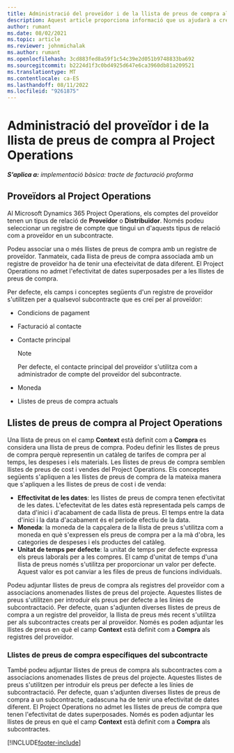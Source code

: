 ```yaml
---
title: Administració del proveïdor i de la llista de preus de compra al Project Operations
description: Aquest article proporciona informació que us ajudarà a crear i mantenir dades del proveïdor i llistes de preu de compra per a la subcontractació.
author: rumant
ms.date: 08/02/2021
ms.topic: article
ms.reviewer: johnmichalak
ms.author: rumant
ms.openlocfilehash: 3cd883fed8a59f1c54c39e2d051b9748833ba692
ms.sourcegitcommit: b2224d1f3c0bd4925d647e6ca3960db81a209521
ms.translationtype: MT
ms.contentlocale: ca-ES
ms.lasthandoff: 08/11/2022
ms.locfileid: "9261875"
---
```

# <a name="vendor-and-purchase-price-list-management-in-project-operations"></a>Administració del proveïdor i de la llista de preus de compra al Project Operations


_**S'aplica a:** implementació bàsica: tracte de facturació proforma_

## <a name="vendors-in-project-operations"></a>Proveïdors al Project Operations

Al Microsoft Dynamics 365 Project Operations, els comptes del proveïdor tenen un tipus de relació de **Proveïdor** o **Distribuïdor**. Només podeu seleccionar un registre de compte que tingui un d'aquests tipus de relació com a proveïdor en un subcontracte.

Podeu associar una o més llistes de preus de compra amb un registre de proveïdor. Tanmateix, cada llista de preus de compra associada amb un registre de proveïdor ha de tenir una efecteivitat de data diferent. El Project Operations no admet l'efectivitat de dates superposades per a les llistes de preus de compra.

Per defecte, els camps i conceptes següents d'un registre de proveïdor s'utilitzen per a qualsevol subcontracte que es creï per al proveïdor:

- Condicions de pagament
- Facturació al contacte
- Contacte principal

    > [!NOTE]
    > Per defecte, el contacte principal del proveïdor s'utilitza com a administrador de compte del proveïdor del subcontracte.

- Moneda
- Llistes de preus de compra actuals

## <a name="purchase-price-lists-in-project-operations"></a>Llistes de preus de compra al Project Operations

Una llista de preus on el camp **Context** està definit com a **Compra** es considera una llista de preus de compra. Podeu definir les llistes de preus de compra perquè representin un catàleg de tarifes de compra per al temps, les despeses i els materials. Les llistes de preus de compra semblen llistes de preus de cost i vendes del Project Operations. Els conceptes següents s'apliquen a les llistes de preus de compra de la mateixa manera que s'apliquen a les llistes de preus de cost i de venda:

- **Effectivitat de les dates**: les llistes de preus de compra tenen efectivitat de les dates. L'efectevitat de les dates està representada pels camps de data d'inici i d'acabament de cada llista de preus. El temps entre la data d'inici i la data d'acabament és el període efectiu de la data.
- **Moneda**: la moneda de la capçalera de la llista de preus s'utilitza com a moneda en què s'expressen els preus de compra per a la mà d'obra, les categories de despeses i els productes del catàleg.
- **Unitat de temps per defecte**: la unitat de temps per defecte expressa els preus laborals per a les compres. El camp d'unitat de temps d'una llista de preus només s'utilitza per proporcionar un valor per defecte. Aquest valor es pot canviar a les files de preus de funcions individuals.

Podeu adjuntar llistes de preus de compra als registres del proveïdor com a associacions anomenades llistes de preus del projecte. Aquestes llistes de preus s'utilitzen per introduir els preus per defecte a les línies de subcontractació. Per defecte, quan s'adjunten diverses llistes de preus de compra a un registre del proveïdor, la llista de preus més recent s'utilitza per als subcontractes creats per al proveïdor. Només es poden adjuntar les llistes de preus en què el camp **Context** està definit com a **Compra** als registres del proveïdor.

### <a name="subcontract-specific-purchase-price-lists"></a>Llistes de preus de compra específiques del subcontracte

També podeu adjuntar llistes de preus de compra als subcontractes com a associacions anomenades llistes de preus del projecte. Aquestes llistes de preus s'utilitzen per introduir els preus per defecte a les línies de subcontractació. Per defecte, quan s'adjunten diverses llistes de preus de compra a un subcontracte, cadascuna ha de tenir una efectivitat de dates diferent. El Project Operations no admet les llistes de preus de compra que tenen l'efectivitat de dates superposades. Només es poden adjuntar les llistes de preus en què el camp **Context** està definit com a **Compra** als subcontractes.

[!INCLUDE[footer-include](../../includes/footer-banner.md)]
